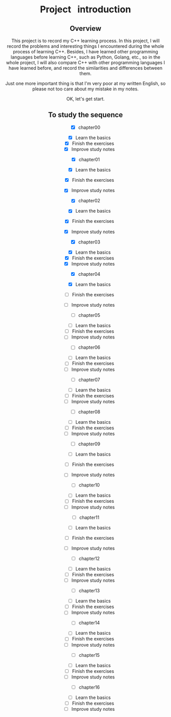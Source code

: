 <center><h1> Project&nbsp;&nbsp;&nbsp;introduction

## Overview

This project is to record my C++ learning process. In this project, I will record the problems and interesting things I encountered during the whole process of learning C++. Besides, I have learned other programming languages before learning C++, such as Python, Golang, etc., so in the whole project, I will also compare C++ with other programming languages I have learned before, and record the similarities and differences between them.

Just one more important thing is that I'm very poor at my written English, so please not too care about my mistake in my notes.

OK, let's get start.

## To study the sequence

- [x] chapter00
  - [x] Learn the basics
  - [x] Finish the exercises
  - [x] Improve study notes

- [x] chapter01

   - [x] Learn the basics

    - [x] Finish the exercises
    - [x] Improve study notes

- [x] chapter02

   - [x] Learn the basics

    - [x] Finish the exercises
    - [x] Improve study notes

- [x] chapter03

    - [x] Learn the basics
    - [x] Finish the exercises
    - [x] Improve study notes

- [x] chapter04

    - [x] Learn the basics

    - [ ] Finish the exercises

    - [ ] Improve study notes

- [ ] chapter05

    - [ ] Learn the basics
    - [ ] Finish the exercises
    - [ ] Improve study notes

- [ ] chapter06

    - [ ] Learn the basics
    - [ ] Finish the exercises
    - [ ] Improve study notes

- [ ] chapter07

    - [ ] Learn the basics
    - [ ] Finish the exercises
    - [ ] Improve study notes

- [ ] chapter08

    - [ ] Learn the basics
    - [ ] Finish the exercises
    - [ ] Improve study notes

- [ ] chapter09
    - [ ] Learn the basics

    - [ ] Finish the exercises
    - [ ] Improve study notes

- [ ] chapter10

    - [ ] Learn the basics
    - [ ] Finish the exercises
    - [ ] Improve study notes

- [ ] chapter11

    - [ ] Learn the basics

    - [ ] Finish the exercises

    - [ ] Improve study notes

- [ ] chapter12

    - [ ] Learn the basics
    - [ ] Finish the exercises
    - [ ] Improve study notes

- [ ] chapter13

    - [ ] Learn the basics
    - [ ] Finish the exercises
    - [ ] Improve study notes

- [ ] chapter14

    - [ ] Learn the basics
    - [ ] Finish the exercises
    - [ ] Improve study notes

- [ ] chapter15

    - [ ] Learn the basics
    - [ ] Finish the exercises
    - [ ] Improve study notes

- [ ] chapter16

    - [ ] Learn the basics
    - [ ] Finish the exercises
    - [ ] Improve study notes
